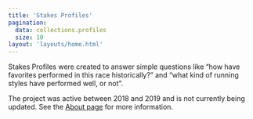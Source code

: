 ```yaml
---
title: 'Stakes Profiles'
pagination:
  data: collections.profiles
  size: 10
layout: 'layouts/home.html'
---
```


Stakes Profiles were created to answer simple questions like “how have favorites performed in this race historically?” and “what kind of running styles have performed well, or not”.

The project was active between 2018 and 2019 and is not currently being updated. See the [About page](/about/) for more information.
